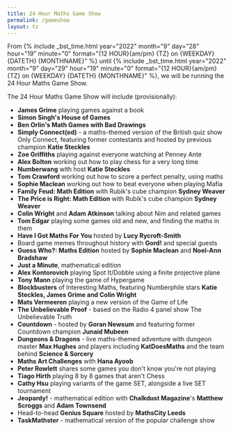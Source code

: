 ```yaml
---
title: 24 Hour Maths Game Show
permalink: /gameshow
layout: tz
---
```


From {% include _bst_time.html year="2022" month="9" day="28" hour="19" minute="0" format="{12 HOUR}{am/pm} {TZ} on {WEEKDAY} {DATETH} {MONTHNAME}" %}
until {% include _bst_time.html year="2022" month="9" day="29" hour="19" minute="0" format="{12 HOUR}{am/pm} {TZ} on {WEEKDAY} {DATETH} {MONTHNAME}" %},
we will be running the 24 Hour Maths Game Show.

The 24 Hour Maths Game Show will include (provisionally):

- **James Grime** playing games against a book
- **Simon Singh's House of Games**
- **Ben Orlin's Math Games with Bad Drawings**
- **Simply Connect(ed)** - a maths-themed version of the British quiz show Only Connect, featuring former contestants and hosted by previous champion **Katie Steckles**
- **Zoe Griffiths** playing against everyone watching at Penney Ante
- **Alex Bolton** working out how to play chess for a very long time
- **Numberwang** with host **Katie Steckles**
- **Tom Crawford** working out how to score a perfect penalty, using maths
- **Sophie Maclean** working out how to beat everyone when playing Mafia
- **Family Feud: Math Edition** with Rubik's cube champion **Sydney Weaver**
- **The Price is Right: Math Edition** with Rubik's cube champion **Sydney Weaver**
- **Colin Wright** and **Adam Atkinson** talking about Nim and related games
- **Tom Edgar** playing some games old and new, and finding the maths in them
- **Have I Got Maths For You** hosted by **Lucy Rycroft-Smith**
- Board game memes throughout history with **Gord!** and special guests
- **Guess Who?: Maths Edition** hosted by **Sophie Maclean** and **Noel-Ann Bradshaw**
- **Just a Minute**, mathematical edition
- **Alex Kontorovich** playing Spot It/Dobble using a finite projective plane
- **Tony Mann** playing the game of Hypergame
- **Blockbusters** of Interesting Maths, featuring Numberphile stars **Katie Steckles, James Grime and Colin Wright**
- **Mats Vermeeren** playing a new version of the Game of Life
- **The Unbelievable Proof** - based on the Radio 4 panel show The Unbelievable Truth
- **Countdown** - hosted by **Goran Newsum** and featuring former Countdown champion **Junaid Mubeen**
- **Dungeons & Dragons** - live maths-themed adventure with dungeon master **Max Hughes** and players including **KatDoesMaths** and the team behind **Science & Sorcery**
- **Maths Art Challenges** with **Hana Ayoob**
- **Peter Rowlett** shares some games you don't know you're not playing
- **Tiago Hirth** playing 8 by 8 games that aren't Chess
- **Cathy Hsu** playing variants of the game SET, alongside a live SET tournament
- **Jeopardy!** - mathematical edition with **Chalkdust Magazine**'s **Matthew Scroggs** and **Adam Townsend**
- Head-to-head **Genius Square** hosted by **MathsCity Leeds**
- **TaskMathster** - mathematical version of the popular challenge show

